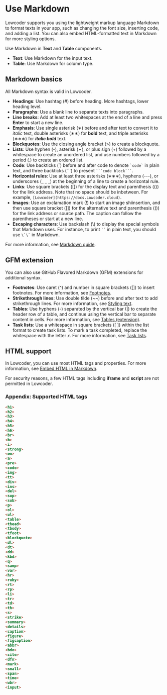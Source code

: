 # Use Markdown

Lowcoder supports you using the lightweight markup language Markdown to format texts in your app, such as changing the font size, inserting code, and adding a list. You can also embed HTML-formatted text in Markdown for more styling options.

Use Markdown in **Text** and **Table** components.

* **Text**: Use Markdown for the input text.
* **Table**: Use Markdown for column type.

## Markdown basics

All Markdown syntax is valid in Lowcoder.

* **Headings**: Use hashtag (#) before heading. More hashtags, lower heading level.
* **Paragraphs**: Use a blank line to separate texts into paragraphs.
* **Line breaks**: Add at least two whitespaces at the end of a line and press **Enter** to start a new line.
* **Emphasis**: Use single asterisk (∗) before and after text to convert it to _italic_ text, double asterisks (∗∗) for **bold** text, and triple asterisks (∗∗∗) for _**italic bold**_ text.
* **Blockquotes**: Use the closing angle bracket (>) to create a blockquote.
* **Lists**: Use hyphen (-), asterisk (∗), or plus sign (+) followed by a whitespace to create an unordered list, and use numbers followed by a period (.) to create an ordered list.
* **Code**: Use backticks (\`) before and after code to denote `` `code` `` in plain text, and three backticks (\`\`\`) to present ` ```code block``` `.
* **Horizontal rules**: Use at least three asterisks (∗∗∗), hyphens (---), or underscores (\_ \_ \_) at the beginning of a line to create a horizontal rule.
* **Links**: Use square brackets (\[]) for the display text and parenthesis (()) for the link address. Note that no space should be inbetween. For example, `[Lowcoder](https://docs.Lowcoder.cloud)`.
* **Images**: Use an exclamation mark (!) to start an image shiinsertion, and then use square bracket (\[]) for the alternative text and parenthesis (()) for the link address or source path. The caption can follow the parentheses or start at a new line.
* **Escaping characters**: Use backslash (\\) to display the special symbols that Markdown uses. For instance, to print ` `` ` in plain text, you should use `` \`\` `` in Markdown.

For more information, see [Markdown guide](https://www.markdownguide.org/basic-syntax/).

## GFM extension

You can also use GitHub Flavored Markdown (GFM) extensions for additional syntax.

* **Footnotes**: Use caret (^) and number in square brackets (\[]) to insert footnotes. For more information, see [Footnotes](https://docs.github.com/en/get-started/writing-on-github/getting-started-with-writing-and-formatting-on-github/basic-writing-and-formatting-syntax#footnotes).
* **Strikethrough lines**: Use double tilde (\~\~) before and after text to add strikethrough lines. For more information, see [Styling text](https://docs.github.com/en/get-started/writing-on-github/getting-started-with-writing-and-formatting-on-github/basic-writing-and-formatting-syntax#styling-text).
* **Tables**: Use hyphens (-) separated by the vertical bar (|) to create the header row of a table, and continue using the vertical bar to separate content in cells. For more information, see [Tables (extension)](https://github.github.com/gfm/#tables-extension-).
* **Task lists**: Use a whitespace in square brackets (\[ ]) within the list format to create task lists. To mark a task completed, replace the whitespace with the letter _x_. For more information, see [Task lists](https://docs.github.com/en/get-started/writing-on-github/getting-started-with-writing-and-formatting-on-github/basic-writing-and-formatting-syntax#task-lists).

## HTML support

In Lowcoder, you can use most HTML tags and properties. For more information, see [Embed HTML in Markdown](https://www.markdownguide.org/basic-syntax/#html).


For security reasons, a few HTML tags including **iframe** and **script** are not permitted in Lowcoder.


### Appendix: Supported HTML tags

```html
<h1>
<h2>
<h3>
<h4>
<h5>
<h6>
<br>
<b>
<i>
<strong>
<em>
<a>
<pre>
<code>
<img>
<tt>
<div>
<ins>
<del>
<sup>
<sub>
<p>
<ol>
<ul>
<table>
<thead>
<tbody>
<tfoot>
<blockquote>
<dl>
<dt>
<dd>
<kbd>
<q>
<samp>
<var>
<hr>
<ruby>
<rt>
<rp>
<li>
<tr>
<td>
<th>
<s>
<strike>
<summary>
<details>
<caption>
<figure>
<figcaption>
<abbr>
<bdo>
<cite>
<dfn>
<mark>
<small>
<span>
<time>
<wbr>
<input>
```
